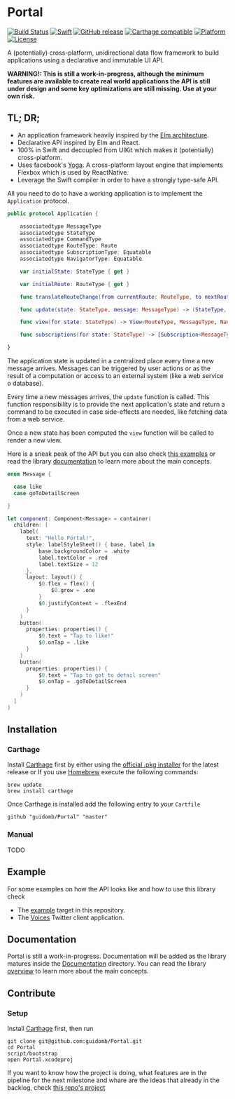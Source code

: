 Portal
======

[![Build Status](https://www.bitrise.io/app/35802d5e71a76792/status.svg?token=Lk2FPQhMq_PaxQDKN47dRA&branch=master)](https://www.bitrise.io/app/35802d5e71a76792)
[![Swift](https://img.shields.io/badge/swift-4-orange.svg?style=flat)](#)
[![GitHub release](https://img.shields.io/github/release/guidomb/Portal.svg)]()
[![Carthage compatible](https://img.shields.io/badge/Carthage-compatible-4BC51D.svg?style=flat)](https://github.com/Carthage/Carthage)
[![Platform](https://img.shields.io/badge/platform-iOS-lightgrey.svg?style=flat)](#)
[![License](https://img.shields.io/badge/license-MIT-blue.svg?style=flat)](https://opensource.org/licenses/MIT)

A (potentially) cross-platform, unidirectional data flow framework to build applications using a declarative and immutable UI API.

**WARNING!: This is still a work-in-progress, although the minimum features are available to create real world applications the API is still under design and some key optimizations are still missing. Use at your own risk.**

## TL; DR;

 * An application framework heavily inspired by the [Elm architecture](https://guide.elm-lang.org/architecture/).
 * Declarative API inspired by Elm and React.
 * 100% in Swift and decoupled from UIKit which makes it (potentially) cross-platform.
 * Uses facebook's [Yoga](https://github.com/facebook/yoga). A cross-platform layout engine that implements Flexbox which is used by ReactNative.
 * Leverage the Swift compiler in order to have a strongly type-safe API.



All you need to do to have a working application is to implement the `Application` protocol.

```swift
public protocol Application {

    associatedtype MessageType
    associatedtype StateType
    associatedtype CommandType
    associatedtype RouteType: Route
    associatedtype SubscriptionType: Equatable
    associatedtype NavigatorType: Equatable

    var initialState: StateType { get }

    var initialRoute: RouteType { get }

    func translateRouteChange(from currentRoute: RouteType, to nextRoute: RouteType) -> MessageType?

    func update(state: StateType, message: MessageType) -> (StateType, CommandType?)?

    func view(for state: StateType) -> View<RouteType, MessageType, NavigatorType>

    func subscriptions(for state: StateType) -> [Subscription<MessageType, RouteType, SubscriptionType>]

}
```

The application state is updated in a centralized place every time a new message arrives. Messages can be triggered by user actions or as the result of a computation or access to an external system (like a web service o database).

Every time a new messages arrives, the `update` function is called. This function responsibility is to provide the next application's state and return a command to be executed in case side-effects are needed, like fetching data from a web service.

Once a new state has been computed the `view` function will be called to render a new view.

Here is a sneak peak of the API but you can also check [this examples](https://github.com/guidomb/Portal#example) or read the library [documentation](./Documentation/View.md) to learn more about the main concepts.

```swift
enum Message {

  case like
  case goToDetailScreen

}

let component: Component<Message> = container(
  children: [
    label(
      text: "Hello Portal!",
      style: labelStyleSheet() { base, label in
          base.backgroundColor = .white
          label.textColor = .red
          label.textSize = 12
      },
      layout: layout() {
          $0.flex = flex() {
              $0.grow = .one
          }
          $0.justifyContent = .flexEnd
      }
    )
    button(
      properties: properties() {
          $0.text = "Tap to like!"
          $0.onTap = .like
      }
    )
    button(
      properties: properties() {
          $0.text = "Tap to got to detail screen"
          $0.onTap = .goToDetailScreen
      }
    )
  ]
)
```

## Installation

### Carthage

Install [Carthage](https://github.com/Carthage/Carthage) first by either using the [official .pkg installer](https://github.com/Carthage/Carthage/releases) for the latest release or If you use [Homebrew](http://brew.sh) execute the following commands:

```
brew update
brew install carthage
```

Once Carthage is installed add the following entry to your `Cartfile`

```
github "guidomb/Portal" "master"
```

### Manual

TODO

## Example

For some examples on how the API looks like and how to use this library check

 * The [example](./Example) target in this repository.
 * The [Voices](https://github.com/guidomb/voices) Twitter client application.

## Documentation

Portal is still a work-in-progress. Documentation will be added as the library matures inside the [Documentation](./Documentation) directory.
You can read the library [overview](./Documentation/Overview.md) to learn more about the main concepts.

## Contribute

### Setup

Install [Carthage](https://github.com/Carthage/Carthage) first, then run

```
git clone git@github.com:guidomb/Portal.git
cd Portal
script/bootstrap
open Portal.xcodeproj
```

If you want to know how the project is doing, what features are in the pipeline for the next milestone and whare are the ideas that already in the backlog, check [this repo's project](https://github.com/guidomb/Portal/projects/1)
